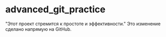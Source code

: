 # advanced_git_practice

"Этот проект стремится к простоте и эффективности."
Это изменение сделано напрямую на GitHub.
